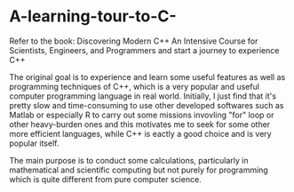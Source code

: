 # A-learning-tour-to-C-
Refer to the book: Discovering Modern C++ An Intensive Course for Scientists, Engineers, and Programmers and start a journey to experience C++

The original goal is to experience and learn some useful features as well as programming techniques of C++, which is a very popular and useful computer programming language in real world. Initially, I just find that it's pretty slow and time-consuming to use other developed softwares such as Matlab or especially R to carry out some missions invovling "for" loop or other heavy-burden ones and this motivates me to seek for some other more efficient languages, while C++ is eactly a good choice and is very popular itself.

The main purpose is to conduct some calculations, particularly in mathematical and scientific computing but not purely for programming which is quite different from pure computer science.
